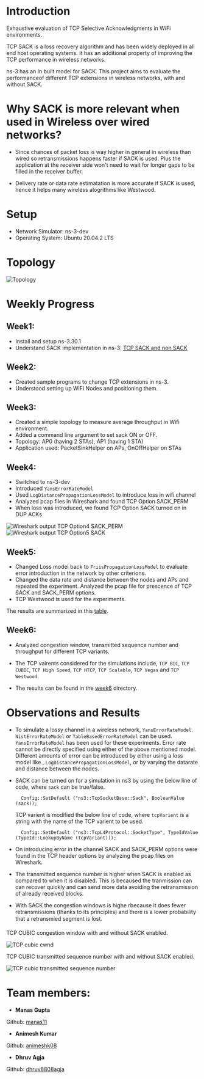 # Introduction
​Exhaustive evaluation of TCP Selective 
Acknowledgments in WiFi environments.

TCP SACK is a loss recovery algorithm and has been widely deployed in all end host
operating systems. It has an additional property of improving the TCP performance in wireless networks. 

ns-3 has an in built model for SACK. This project aims to evaluate the performanceof different TCP extensions in wireless networks, with and without SACK.

# Why SACK is more relevant when used in Wireless over wired networks?
- Since chances of packet loss is way higher in general in wireless than wired so retransmissions happens faster if SACK is used. Plus the application at the receiver side won't need to wait for longer gaps to be filled in the receiver buffer.

- Delivery rate or data rate estimatation is more accurate if SACK is used, hence it helps many wireless alogrithms like Westwood.

# Setup
- Network Simulator: ns-3-dev
- Operating System: Ubuntu 20.04.2 LTS

# Topology

![Topology](./images/topology.png)

# Weekly Progress

## Week1: 
- Install and setup ns-3.30.1
- Understand SACK implementation in ns-3: [TCP SACK and non SACK](https://www.nsnam.org/docs/models/html/tcp.html#tcp-sack-and-non-sack)

## Week2:
- Created sample programs to change TCP extensions in ns-3.
- Understood setting up WiFi Nodes and positioning them.


## Week3:
- Created a simple topology to measure average throughput in Wifi environment.
- Added a command line argument to set sack ON or OFF.
- Topology: AP0 (having 2 STAs), AP1 (having 1 STA)
- Application used: PacketSinkHelper on APs, OnOffHelper on STAs

## Week4: 
- Switched to ns-3-dev
- Introduced `YansErrorRateModel`
- Used `LogDistancePropagationLossModel` to introduce loss in wifi channel
- Analyzed pcap files in Wireshark and found TCP Option SACK_PERM 
- When loss was introduced, we found TCP Option SACK turned on in DUP ACKs

![Wireshark output TCP Option4 SACK_PERM](./images/sack-permitted-tcp-option4-wireshark.png)
![Wireshark output TCP Option5 SACK](./images/sack-tcp-option5-wireshark.png)
    
## Week5:
- Changed Loss model back to `FriisPropagationLossModel` to evaluate error introduction in the network by other criterions.
- Changed the data rate and distance between the nodes and APs and repeated the experiment. Analyzed the pcap file for prescence of TCP SACK and SACK_PERM options. 
- TCP Westwood is used for the experiments.
 
The results are summarized in this [table](./week5/TCPWestwood_distance_datarate.csv).

## Week6:
- Analyzed congestion window, transmitted sequence number and throughput for different TCP variants.

- The TCP vairents considered for the simulations include, `TCP BIC`, `TCP CUBIC`, `TCP High Speed`, `TCP HTCP`, `TCP Scalable`, `TCP Vegas` and `TCP Westwood`.

- The results can be found in the [week6](./week6) directory.

# Observations and Results

* To simulate a lossy channel in a wireless network, `YansErrorRateModel`. `NistErrorRateModel` or `TableBasedErrorRateModel` can be used. `YansErrorRateModel` has been used for these experiments. Error rate cannot be directly specified using either of the above mentioned model. Different amounts of error can be introduced by either using a loss model like , `LogDistancePropagationLossModel`, or by varying the datarate and distance between the nodes.
  
* SACK can be turned on for a simulation in ns3 by using the below line of code, where `sack` can be true/false.
  ```
    Config::SetDefault ("ns3::TcpSocketBase::Sack", BooleanValue (sack));
  ```
  
  TCP varient is modified the below line of code, where `tcpVarient` is a string with the name of the TCP varient to be used.
  ```
    Config::SetDefault ("ns3::TcpL4Protocol::SocketType", TypeIdValue (TypeId::LookupByName (tcpVariant)));
  ```

* On introducing error in the channel SACK and SACK_PERM options were found in the TCP header options by analyzing the pcap files on Wireshark.

* The transmitted sequence number is higher when SACK is enabled as compared to when it is disabled. This is becaused  the tranmission can can recover quickly and can send more data avoiding the retransmission of already received blocks.

* With SACK the congestion windows is highe rbecause it does fewer retransmissions (thanks to its principles) and there is a lower probability that a retransmied segment is lost. 

TCP CUBIC congestion window with and without SACK enabled.

![TCP cubic cwnd](./week6/TcpCubic/TcpCubic-cwnd.png)

TCP CUBIC transmitted sequence number with and without SACK enabled.

![TCP cubic transmitted sequence number](./week6/TcpCubic/TcpCubic-next-tx.png)

# Team members: 
* **Manas Gupta**
    
 Github: [manas11](https://github.com/manas11)
    
* **Animesh Kumar**
    
 Github: [animeshk08](https://github.com/animeshk08)

* **Dhruv Agja**
   
 Github: [dhruv8808agja](https://github.com/dhruv8808agja)
